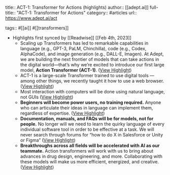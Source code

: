 title:: ACT-1: Transformer for Actions (highlights)
author:: [[adept.ai]]
full-title:: "ACT-1: Transformer for Actions"
category:: #articles
url:: https://www.adept.ai/act

tags:: #[[ai]] #[[transformers]]

- Highlights first synced by [[Readwise]] [[Feb 4th, 2023]]
	- Scaling up Transformers has led to remarkable capabilities in language (e.g., GPT-3, PaLM, Chinchilla), code (e.g., Codex, AlphaCode), and image generation (e.g., DALL-E, Imagen). At Adept, we are building the next frontier of models that can take actions in the digital world—that’s why we’re excited to introduce our first large model, **Action Transformer (ACT-1)**. ([View Highlight](https://read.readwise.io/read/01grdeex0nenj9crq77k7b66xh))
	- ACT-1 is a large-scale Transformer trained to use digital tools — among other things, we recently taught it how to use a web browser. ([View Highlight](https://read.readwise.io/read/01grdeg2tvmfp458ptskesxej9))
	- Most interaction with computers will be done using natural language, not GUIs ([View Highlight](https://read.readwise.io/read/01grdg1pcf0t2eaynszfshswyv))
	- **Beginners will become power users, no training required.** Anyone who can articulate their ideas in language can implement them, regardless of expertise. ([View Highlight](https://read.readwise.io/read/01grdg1wt2gc8fsehcv8141s81))
	- **Documentation, manuals, and FAQs will be for models, not for people.** No longer will we need to learn the quirky language of every individual software tool in order to be effective at a task. We will never search through forums for “how to do X in Salesforce or Unity or Figma” ([View Highlight](https://read.readwise.io/read/01grdg2a5z93ffewc4c6fxcn07))
	- **Breakthroughs across all fields will be accelerated with AI as our teammate.** Action transformers will work with us to bring about advances in drug design, engineering, and more. Collaborating with these models will make us more efficient, energized, and creative. ([View Highlight](https://read.readwise.io/read/01grdg32n02znnqy9ss5vgsmqy))